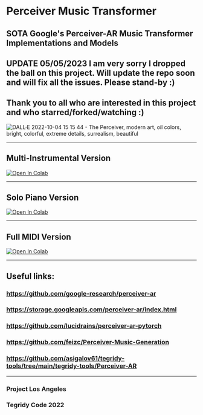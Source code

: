 # Perceiver Music Transformer
## SOTA Google's Perceiver-AR Music Transformer Implementations and Models

## UPDATE 05/05/2023 I am very sorry I dropped the ball on this project. Will update the repo soon and will fix all the issues. Please stand-by :)
## Thank you to all who are interested in this project and who starred/forked/watching :)

![DALL·E 2022-10-04 15 15 44 - The Perceiver, modern art, oil colors, bright, colorful, extreme details, surrealism, beautiful](https://user-images.githubusercontent.com/56325539/193941485-bf1c4fc0-5439-49e7-97db-85d87ac9ea88.png)

***

## Multi-Instrumental Version

[![Open In Colab][colab-badge]][colab-notebook]

[colab-notebook]: <https://colab.research.google.com/github/asigalov61/Perceiver-Music-Transformer/blob/main/Perceiver_Multi_Instrumental.ipynb>
[colab-badge]: <https://colab.research.google.com/assets/colab-badge.svg>

***

## Solo Piano Version

[![Open In Colab][colab-badge]][colab-notebook1]

[colab-notebook1]: <https://colab.research.google.com/github/asigalov61/Perceiver-Music-Transformer/blob/main/Perceiver_Solo_Piano.ipynb>
[colab-badge]: <https://colab.research.google.com/assets/colab-badge.svg>

***

## Full MIDI Version

[![Open In Colab][colab-badge]][colab-notebook2]

[colab-notebook2]: <https://colab.research.google.com/github/asigalov61/Perceiver-Music-Transformer/blob/main/Perceiver_Full_MIDI.ipynb>
[colab-badge]: <https://colab.research.google.com/assets/colab-badge.svg>

***

## Useful links:

### https://github.com/google-research/perceiver-ar
### https://storage.googleapis.com/perceiver-ar/index.html
### https://github.com/lucidrains/perceiver-ar-pytorch
### https://github.com/feizc/Perceiver-Music-Generation
### https://github.com/asigalov61/tegridy-tools/tree/main/tegridy-tools/Perceiver-AR

***

### Project Los Angeles
### Tegridy Code 2022
